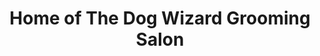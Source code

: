 ---
title: "Home of The Dog Wizard Grooming Salon"
url: /orange/home-of-the-dog-wizard-grooming-salon/
shop: pet
---